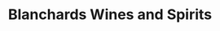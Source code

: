 ---
title: "Blanchards Wines and Spirits"
url: /revere/blanchards-wines-and-spirits/
shop: Spirituosen
---